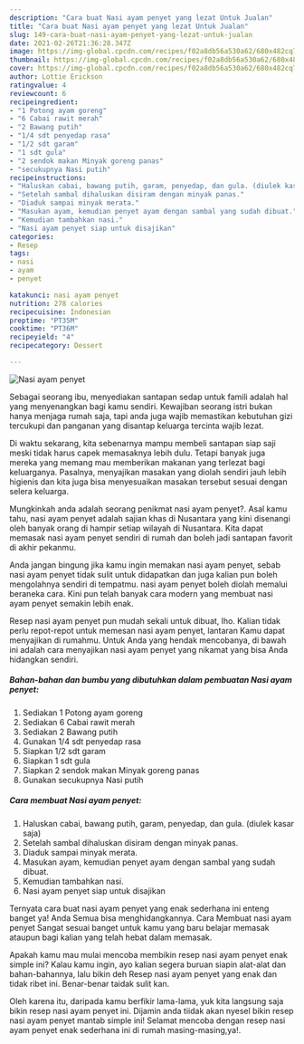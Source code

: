 ```yaml
---
description: "Cara buat Nasi ayam penyet yang lezat Untuk Jualan"
title: "Cara buat Nasi ayam penyet yang lezat Untuk Jualan"
slug: 149-cara-buat-nasi-ayam-penyet-yang-lezat-untuk-jualan
date: 2021-02-26T21:36:28.347Z
image: https://img-global.cpcdn.com/recipes/f02a8db56a530a62/680x482cq70/nasi-ayam-penyet-foto-resep-utama.jpg
thumbnail: https://img-global.cpcdn.com/recipes/f02a8db56a530a62/680x482cq70/nasi-ayam-penyet-foto-resep-utama.jpg
cover: https://img-global.cpcdn.com/recipes/f02a8db56a530a62/680x482cq70/nasi-ayam-penyet-foto-resep-utama.jpg
author: Lottie Erickson
ratingvalue: 4
reviewcount: 6
recipeingredient:
- "1 Potong ayam goreng"
- "6 Cabai rawit merah"
- "2 Bawang putih"
- "1/4 sdt penyedap rasa"
- "1/2 sdt garam"
- "1 sdt gula"
- "2 sendok makan Minyak goreng panas"
- "secukupnya Nasi putih"
recipeinstructions:
- "Haluskan cabai, bawang putih, garam, penyedap, dan gula. (diulek kasar saja)"
- "Setelah sambal dihaluskan disiram dengan minyak panas."
- "Diaduk sampai minyak merata."
- "Masukan ayam, kemudian penyet ayam dengan sambal yang sudah dibuat."
- "Kemudian tambahkan nasi."
- "Nasi ayam penyet siap untuk disajikan"
categories:
- Resep
tags:
- nasi
- ayam
- penyet

katakunci: nasi ayam penyet 
nutrition: 278 calories
recipecuisine: Indonesian
preptime: "PT35M"
cooktime: "PT36M"
recipeyield: "4"
recipecategory: Dessert

---
```



![Nasi ayam penyet](https://img-global.cpcdn.com/recipes/f02a8db56a530a62/680x482cq70/nasi-ayam-penyet-foto-resep-utama.jpg)

Sebagai seorang ibu, menyediakan santapan sedap untuk famili adalah hal yang menyenangkan bagi kamu sendiri. Kewajiban seorang istri bukan hanya menjaga rumah saja, tapi anda juga wajib memastikan kebutuhan gizi tercukupi dan panganan yang disantap keluarga tercinta wajib lezat.

Di waktu  sekarang, kita sebenarnya mampu membeli santapan siap saji meski tidak harus capek memasaknya lebih dulu. Tetapi banyak juga mereka yang memang mau memberikan makanan yang terlezat bagi keluarganya. Pasalnya, menyajikan masakan yang diolah sendiri jauh lebih higienis dan kita juga bisa menyesuaikan masakan tersebut sesuai dengan selera keluarga. 



Mungkinkah anda adalah seorang penikmat nasi ayam penyet?. Asal kamu tahu, nasi ayam penyet adalah sajian khas di Nusantara yang kini disenangi oleh banyak orang di hampir setiap wilayah di Nusantara. Kita dapat memasak nasi ayam penyet sendiri di rumah dan boleh jadi santapan favorit di akhir pekanmu.

Anda jangan bingung jika kamu ingin memakan nasi ayam penyet, sebab nasi ayam penyet tidak sulit untuk didapatkan dan juga kalian pun boleh mengolahnya sendiri di tempatmu. nasi ayam penyet boleh diolah memalui beraneka cara. Kini pun telah banyak cara modern yang membuat nasi ayam penyet semakin lebih enak.

Resep nasi ayam penyet pun mudah sekali untuk dibuat, lho. Kalian tidak perlu repot-repot untuk memesan nasi ayam penyet, lantaran Kamu dapat menyajikan di rumahmu. Untuk Anda yang hendak mencobanya, di bawah ini adalah cara menyajikan nasi ayam penyet yang nikamat yang bisa Anda hidangkan sendiri.

<!--inarticleads1-->

##### Bahan-bahan dan bumbu yang dibutuhkan dalam pembuatan Nasi ayam penyet:

1. Sediakan 1 Potong ayam goreng
1. Sediakan 6 Cabai rawit merah
1. Sediakan 2 Bawang putih
1. Gunakan 1/4 sdt penyedap rasa
1. Siapkan 1/2 sdt garam
1. Siapkan 1 sdt gula
1. Siapkan 2 sendok makan Minyak goreng panas
1. Gunakan secukupnya Nasi putih




<!--inarticleads2-->

##### Cara membuat Nasi ayam penyet:

1. Haluskan cabai, bawang putih, garam, penyedap, dan gula. (diulek kasar saja)
1. Setelah sambal dihaluskan disiram dengan minyak panas.
1. Diaduk sampai minyak merata.
1. Masukan ayam, kemudian penyet ayam dengan sambal yang sudah dibuat.
1. Kemudian tambahkan nasi.
1. Nasi ayam penyet siap untuk disajikan




Ternyata cara buat nasi ayam penyet yang enak sederhana ini enteng banget ya! Anda Semua bisa menghidangkannya. Cara Membuat nasi ayam penyet Sangat sesuai banget untuk kamu yang baru belajar memasak ataupun bagi kalian yang telah hebat dalam memasak.

Apakah kamu mau mulai mencoba membikin resep nasi ayam penyet enak simple ini? Kalau kamu ingin, ayo kalian segera buruan siapin alat-alat dan bahan-bahannya, lalu bikin deh Resep nasi ayam penyet yang enak dan tidak ribet ini. Benar-benar taidak sulit kan. 

Oleh karena itu, daripada kamu berfikir lama-lama, yuk kita langsung saja bikin resep nasi ayam penyet ini. Dijamin anda tiidak akan nyesel bikin resep nasi ayam penyet mantab simple ini! Selamat mencoba dengan resep nasi ayam penyet enak sederhana ini di rumah masing-masing,ya!.

